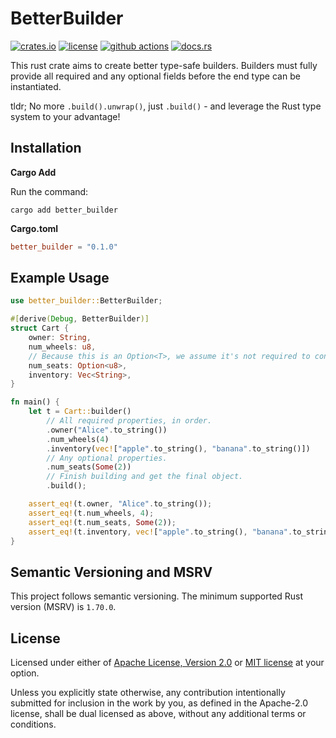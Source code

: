 # BetterBuilder

[![crates.io](https://img.shields.io/crates/v/better-builder?style=flat-square&logo=rust)](https://crates.io/crates/better-builder)
[![license](https://img.shields.io/badge/license-Apache--2.0_OR_MIT-blue?style=flat-square)](#license)
[![github actions](https://img.shields.io/github/actions/workflow/status/josiahbull/better-builder/ci.yaml?branch=main&style=flat-square&logo=github)](https://github.com/josiahbull/better-builder/actions)
[![docs.rs](https://img.shields.io/docsrs/better-builder?style=flat-square&logo=rust)](https://docs.rs/better-builder)
<!-- [![codecov](https://img.shields.io/codecov/c/github/josiahbull/better-builder?style=flat-square&logo=codecov)](https://codecov.io/gh/josiahbull/better-builder) -->

This rust crate aims to create better type-safe builders. Builders must fully provide all required and any optional fields before the end type can be instantiated.

tldr; No more `.build().unwrap()`, just `.build()` - and leverage the Rust type system to your advantage!

## Installation

**Cargo Add**

Run the command:

```shell
cargo add better_builder
```

**Cargo.toml**

```toml
better_builder = "0.1.0"
```

## Example Usage

```rust
use better_builder::BetterBuilder;

#[derive(Debug, BetterBuilder)]
struct Cart {
    owner: String,
    num_wheels: u8,
    // Because this is an Option<T>, we assume it's not required to construct the object.
    num_seats: Option<u8>,
    inventory: Vec<String>,
}

fn main() {
    let t = Cart::builder()
        // All required properties, in order.
        .owner("Alice".to_string())
        .num_wheels(4)
        .inventory(vec!["apple".to_string(), "banana".to_string()])
        // Any optional properties.
        .num_seats(Some(2))
        // Finish building and get the final object.
        .build();

    assert_eq!(t.owner, "Alice".to_string());
    assert_eq!(t.num_wheels, 4);
    assert_eq!(t.num_seats, Some(2));
    assert_eq!(t.inventory, vec!["apple".to_string(), "banana".to_string()]);
}
```

## Semantic Versioning and MSRV

This project follows semantic versioning. The minimum supported Rust version (MSRV) is `1.70.0`.

## License

Licensed under either of [Apache License, Version 2.0](LICENSE-APACHE) or
[MIT license](LICENSE-MIT) at your option.

Unless you explicitly state otherwise, any contribution intentionally submitted
for inclusion in the work by you, as defined in the Apache-2.0 license, shall
be dual licensed as above, without any additional terms or conditions.

